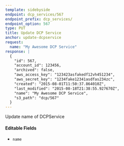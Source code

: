 ```yaml
---
template: sidebyside
endpoint: dcp_services/567
endpoint_prefix: dcp_services/
endpoint_option: 567
type: PUT
title: Update DCP Service
anchor: update-dcpservice
request:
  name: "My Awesome DCP Service"
response: |
  {
    "id": 567,
    "account_id": 123456,
    "archived": false,
    "aws_access_key": "123423asfakedf12vh451234",
    "aws_secret_key": "1234fake12341asdfas234zc",
    "created": "2015-08-01T11:50:37.864010Z",
    "last_modified": "2015-08-18T21:38:55.927670Z",
    "name": "My Awesome DCP Service",
    "s3_path": "dcp/567"
  }
---
```

Update name of DCPService

#### Editable Fields  
- `name`
